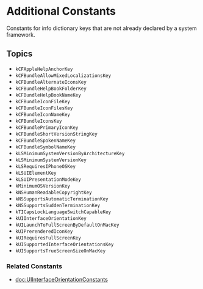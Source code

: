 # Additional Constants

Constants for info dictionary keys that are not already declared by a system framework.


## Topics

- ``kCFAppleHelpAnchorKey``
- ``kCFBundleAllowMixedLocalizationsKey``
- ``kCFBundleAlternateIconsKey``
- ``kCFBundleHelpBookFolderKey``
- ``kCFBundleHelpBookNameKey``
- ``kCFBundleIconFileKey``
- ``kCFBundleIconFilesKey``
- ``kCFBundleIconNameKey``
- ``kCFBundleIconsKey``
- ``kCFBundlePrimaryIconKey``
- ``kCFBundleShortVersionStringKey``
- ``kCFBundleSpokenNameKey``
- ``kCFBundleSymbolNameKey``
- ``kLSMinimumSystemVersionByArchitectureKey``
- ``kLSMinimumSystemVersionKey``
- ``kLSRequiresIPhoneOSKey``
- ``kLSUIElementKey``
- ``kLSUIPresentationModeKey``
- ``kMinimumOSVersionKey``
- ``kNSHumanReadableCopyrightKey``
- ``kNSSupportsAutomaticTerminationKey``
- ``kNSSupportsSuddenTerminationKey``
- ``kTICapsLockLanguageSwitchCapableKey``
- ``kUIInterfaceOrientationKey``
- ``kUILaunchToFullScreenByDefaultOnMacKey``
- ``kUIPrerenderedIconKey``
- ``kUIRequiresFullScreenKey``
- ``kUISupportedInterfaceOrientationsKey``
- ``kUISupportsTrueScreenSizeOnMacKey``

### Related Constants
- <doc:UIInterfaceOrientationConstants>
